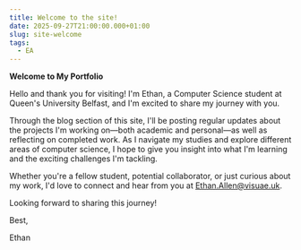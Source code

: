 ```yaml
---
title: Welcome to the site!
date: 2025-09-27T21:00:00.000+01:00
slug: site-welcome
tags:
  - EA
---
```

**Welcome to My Portfolio**

Hello and thank you for visiting! I'm Ethan, a Computer Science student at Queen's University Belfast, and I'm excited to share my journey with you.

Through the blog section of this site, I'll be posting regular updates about the projects I'm working on—both academic and personal—as well as reflecting on completed work. As I navigate my studies and explore different areas of computer science, I hope to give you insight into what I'm learning and the exciting challenges I'm tackling.

Whether you're a fellow student, potential collaborator, or just curious about my work, I'd love to connect and hear from you at [Ethan.Allen@visuae.uk](mailto:Ethan.Allen@visuae.uk).

Looking forward to sharing this journey!

Best,

Ethan

